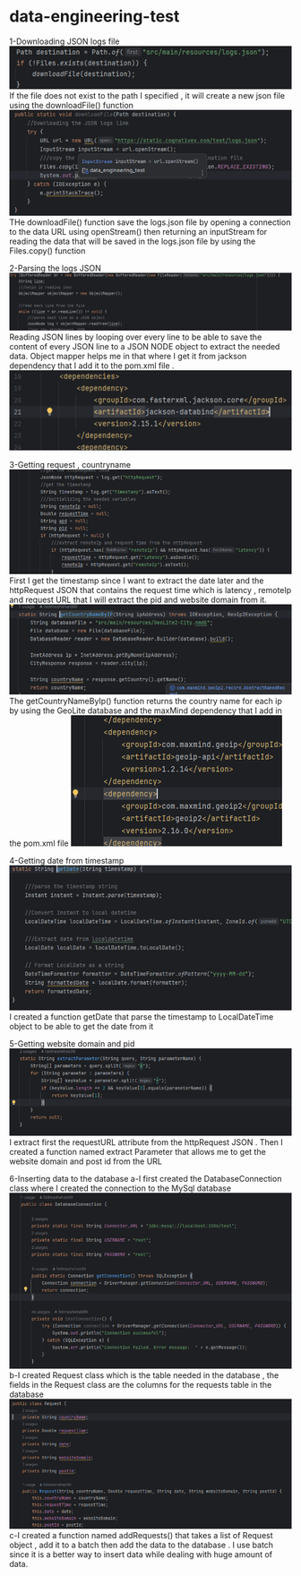 # data-engineering-test
1-Downloading JSON logs file
![Alt text](image.png)
If the file does not exist to the path I specified , it will create a new json file using the downloadFile() function 
![Alt text](image-1.png)
THe downloadFile() function save the logs.json file by opening a connection to the data URL using openStream() then returning an inputStream for reading the data that will be saved in the logs.json file by using the Files.copy() function

2-Parsing the logs JSON 
![Alt text](image-2.png)
Reading JSON lines by looping over every line to be able to save the content of every JSON line to a JSON NODE object to extract the needed data. Object mapper helps me in that where I get it from jackson dependency that I add it to the pom.xml file .
![Alt text](image-3.png)

3-Getting request , countryname 
![Alt text](image-4.png)
First I get the timestamp since I want to extract the date later and the httpRequest JSON that contains the request time which is latency , remoteIp and request URL that I will extract the pid and website domain from it. 
![Alt text](image-5.png)
The getCountryNameByIp() function returns the country name for each ip by using the GeoLite database and the maxMind dependency that I add in the pom.xml file
![Alt text](image-6.png)

4-Getting date from timestamp 
![Alt text](image-7.png)
I created a function getDate that parse the timestamp to LocalDateTime object to be able to get the date from it

5-Getting website domain and pid
![Alt text](image-8.png)
I extract first the requestURL attribute from the httpRequest JSON . Then I created a function named extract Parameter that allows me to get the website domain and post id from the URL 

6-Inserting data to the database
  a-I first created the DatabaseConnection class where I created the connection to the MySql database 
  ![Alt text](image-9.png)
  b-I created Request class which is the table needed in the database , the fields in the Request class are the columns for the requests table in the database
  ![Alt text](image-10.png) 
  c-I created a function named addRequests() that takes a list of Request object , add it to a batch then add the data to the database . I use batch since it is a better way to insert data while dealing with huge amount of data.

